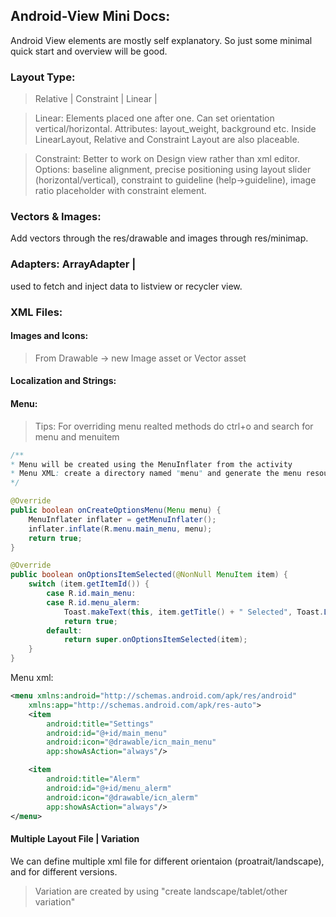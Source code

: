 ## Android-View Mini Docs:
Android View elements are mostly self explanatory. So just some minimal quick start and overview will be good.

### Layout Type:
> Relative | Constraint | Linear | 

> Linear: Elements placed one after one. Can set orientation vertical/horizontal. Attributes: layout_weight, background etc. Inside LinearLayout, Relative and Constraint Layout are also placeable.

> Constraint: Better to work on Design view rather than xml editor. Options: baseline alignment, precise positioning using layout slider (horizontal/vertical), constraint to guideline (help->guideline), image ratio placeholder with constraint element.

### Vectors & Images:
Add vectors through the res/drawable and images through res/minimap.

### Adapters: ArrayAdapter | 
used to fetch and inject data to listview or recycler view. 

### XML Files:

#### Images and Icons:
> From Drawable -> new Image asset or Vector asset

#### Localization and Strings: 

#### Menu: 
> Tips: For overriding menu realted methods do ctrl+o and search for menu and menuitem 

```java
/**
* Menu will be created using the MenuInflater from the activity
* Menu XML: create a directory named "menu" and generate the menu resource file.
*/

@Override
public boolean onCreateOptionsMenu(Menu menu) {
    MenuInflater inflater = getMenuInflater();
    inflater.inflate(R.menu.main_menu, menu);
    return true;
}

@Override
public boolean onOptionsItemSelected(@NonNull MenuItem item) {
    switch (item.getItemId()) {
        case R.id.main_menu:
        case R.id.menu_alerm:
            Toast.makeText(this, item.getTitle() + " Selected", Toast.LENGTH_SHORT).show();
            return true;
        default:
            return super.onOptionsItemSelected(item);
    }
}
```

Menu xml:
```xml
<menu xmlns:android="http://schemas.android.com/apk/res/android"
    xmlns:app="http://schemas.android.com/apk/res-auto">
    <item
        android:title="Settings"
        android:id="@+id/main_menu"
        android:icon="@drawable/icn_main_menu"
        app:showAsAction="always"/>

    <item
        android:title="Alerm"
        android:id="@+id/menu_alerm"
        android:icon="@drawable/icn_alerm"
        app:showAsAction="always"/>
</menu>
```

#### Multiple Layout File | Variation
We can define multiple xml file for different orientaion (proatrait/landscape), and for different versions.

> Variation are created by using "create landscape/tablet/other variation"

